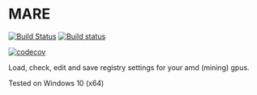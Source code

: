# MARE
[![Build Status](https://travis-ci.com/QoOdrink3r/MARE.svg?branch=master)](https://travis-ci.com/QoOdrink3r/MARE)
[![Build status](https://ci.appveyor.com/api/projects/status/tdt6jbie10df6dg3?svg=true)](https://ci.appveyor.com/project/QoOdrink3r/mare)

[![codecov](https://codecov.io/gh/QoOdrink3r/MARE/branch/master/graph/badge.svg)](https://codecov.io/gh/QoOdrink3r/MARE)


Load, check, edit and save registry settings for your amd (mining) gpus.

Tested on Windows 10 (x64)
